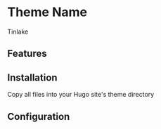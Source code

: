 # Theme Name
Tinlake

## Features

## Installation
Copy all files into your Hugo site's theme directory

## Configuration
